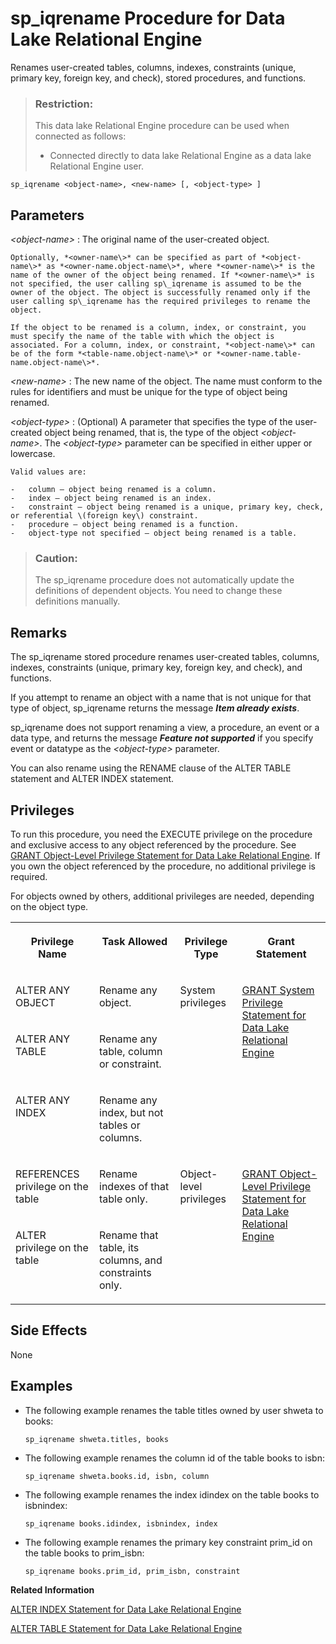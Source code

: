 <!-- loioa5b3c32384f210159da494759a709b3c -->

# sp\_iqrename Procedure for Data Lake Relational Engine

Renames user-created tables, columns, indexes, constraints \(unique, primary key, foreign key, and check\), stored procedures, and functions.



> ### Restriction:  
> This data lake Relational Engine procedure can be used when connected as follows:
> 
> -   Connected directly to data lake Relational Engine as a data lake Relational Engine user.



```
sp_iqrename <object-name>, <new-name> [, <object-type> ]
```



<a name="loioa5b3c32384f210159da494759a709b3c__iq_refbb_1727"/>

## Parameters

 *<object-name\>*
 :   The original name of the user-created object.

    Optionally, *<owner-name\>* can be specified as part of *<object-name\>* as *<owner-name.object-name\>*, where *<owner-name\>* is the name of the owner of the object being renamed. If *<owner-name\>* is not specified, the user calling sp\_iqrename is assumed to be the owner of the object. The object is successfully renamed only if the user calling sp\_iqrename has the required privileges to rename the object.

    If the object to be renamed is a column, index, or constraint, you must specify the name of the table with which the object is associated. For a column, index, or constraint, *<object-name\>* can be of the form *<table-name.object-name\>* or *<owner-name.table-name.object-name\>*.

  *<new-name\>*
 :   The new name of the object. The name must conform to the rules for identifiers and must be unique for the type of object being renamed.

  *<object-type\>*
 :   \(Optional\) A parameter that specifies the type of the user-created object being renamed, that is, the type of the object *<object-name\>*. The *<object-type\>* parameter can be specified in either upper or lowercase.

    Valid values are:

    -   column – object being renamed is a column.
    -   index – object being renamed is an index.
    -   constraint – object being renamed is a unique, primary key, check, or referential \(foreign key\) constraint.
    -   procedure – object being renamed is a function.
    -   object-type not specified – object being renamed is a table.

 > ### Caution:  
> The sp\_iqrename procedure does not automatically update the definitions of dependent objects. You need to change these definitions manually.



<a name="loioa5b3c32384f210159da494759a709b3c__iq_refbb_1730"/>

## Remarks

The sp\_iqrename stored procedure renames user-created tables, columns, indexes, constraints \(unique, primary key, foreign key, and check\), and functions.

If you attempt to rename an object with a name that is not unique for that type of object, sp\_iqrename returns the message ***Item already exists***.

sp\_iqrename does not support renaming a view, a procedure, an event or a data type, and returns the message ***Feature not supported*** if you specify event or datatype as the *<object-type\>* parameter.

You can also rename using the RENAME clause of the ALTER TABLE statement and ALTER INDEX statement.



<a name="loioa5b3c32384f210159da494759a709b3c__iq_refbb_1726"/>

## Privileges

To run this procedure, you need the EXECUTE privilege on the procedure and exclusive access to any object referenced by the procedure. See [GRANT Object-Level Privilege Statement for Data Lake Relational Engine](../080-sql-statements/grant-object-level-privilege-statement-for-data-lake-relational-engine-a3e154f.md). If you own the object referenced by the procedure, no additional privilege is required. 

For objects owned by others, additional privileges are needed, depending on the object type.


<table>
<tr>
<th valign="top">

Privilege Name



</th>
<th valign="top">

Task Allowed



</th>
<th valign="top">

Privilege Type



</th>
<th valign="top">

Grant Statement



</th>
</tr>
<tr>
<td valign="top">

ALTER ANY OBJECT



</td>
<td valign="top">

Rename any object.



</td>
<td valign="top" rowspan="3">

System privileges



</td>
<td valign="top" rowspan="3">

[GRANT System Privilege Statement for Data Lake Relational Engine](../080-sql-statements/grant-system-privilege-statement-for-data-lake-relational-engine-a3dfcb0.md)



</td>
</tr>
<tr>
<td valign="top">

ALTER ANY TABLE



</td>
<td valign="top">

Rename any table, column or constraint.



</td>
</tr>
<tr>
<td valign="top">

ALTER ANY INDEX



</td>
<td valign="top">

Rename any index, but not tables or columns.



</td>
</tr>
<tr>
<td valign="top">

REFERENCES privilege on the table



</td>
<td valign="top">

Rename indexes of that table only.



</td>
<td valign="top" rowspan="2">

Object-level privileges



</td>
<td valign="top" rowspan="2">

[GRANT Object-Level Privilege Statement for Data Lake Relational Engine](../080-sql-statements/grant-object-level-privilege-statement-for-data-lake-relational-engine-a3e154f.md)



</td>
</tr>
<tr>
<td valign="top">

ALTER privilege on the table



</td>
<td valign="top">

Rename that table, its columns, and constraints only.



</td>
</tr>
</table>



## Side Effects

None



<a name="loioa5b3c32384f210159da494759a709b3c__iq_refbb_1731"/>

## Examples

-   The following example renames the table titles owned by user shweta to books:

    ```
    sp_iqrename shweta.titles, books
    ```

-   The following example renames the column id of the table books to isbn:

    ```
    sp_iqrename shweta.books.id, isbn, column
    ```

-   The following example renames the index idindex on the table books to isbnindex:

    ```
    sp_iqrename books.idindex, isbnindex, index
    ```

-   The following example renames the primary key constraint prim\_id on the table books to prim\_isbn:

    ```
    sp_iqrename books.prim_id, prim_isbn, constraint
    ```


**Related Information**  


[ALTER INDEX Statement for Data Lake Relational Engine](../080-sql-statements/alter-index-statement-for-data-lake-relational-engine-a612b20.md "Renames indexes in base or global temporary tables, foreign key role names of indexes and foreign keys explicitly created by a user, or changes the clustered nature of an index on a catalog store table. You can't rename indexes created to enforce key constraints.")

[ALTER TABLE Statement for Data Lake Relational Engine](../080-sql-statements/alter-table-statement-for-data-lake-relational-engine-39f1ec0.md "Modifies a table definition.")

